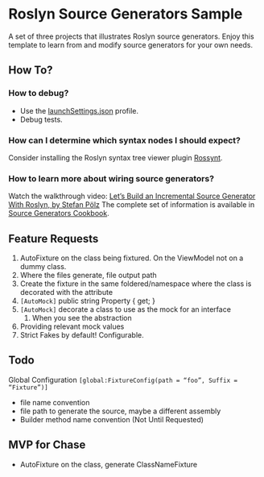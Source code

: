 # Roslyn Source Generators Sample

A set of three projects that illustrates Roslyn source generators. Enjoy this template to learn from and modify source generators for your own needs.

## How To?
### How to debug?
- Use the [launchSettings.json](Properties/launchSettings.json) profile.
- Debug tests.

### How can I determine which syntax nodes I should expect?
Consider installing the Roslyn syntax tree viewer plugin [Rossynt](https://plugins.jetbrains.com/plugin/16902-rossynt/).

### How to learn more about wiring source generators?
Watch the walkthrough video: [Let’s Build an Incremental Source Generator With Roslyn, by Stefan Pölz](https://youtu.be/azJm_Y2nbAI)
The complete set of information is available in [Source Generators Cookbook](https://github.com/dotnet/roslyn/blob/main/docs/features/source-generators.cookbook.md).


## Feature Requests

1. AutoFixture on the class being fixtured.  On the ViewModel not on a dummy class.
2. Where the files generate, file output path
3. Create the fixture in the same foldered/namespace where the class is decorated with the attribute
4. `[AutoMock]` public string Property { get; }
5. `[AutoMock]` decorate a class to use as the mock for an interface
    1. When you see the abstraction
6. Providing relevant mock values
7. Strict Fakes by default! Configurable.


## Todo

Global Configuration `[global:FixtureConfig(path = “foo”, Suffix = “Fixture”)]`
- file name convention
- file path to generate the source, maybe a different assembly
- Builder method name convention (Not Until Requested)

## MVP for Chase
- AutoFixture on the class, generate ClassNameFixture